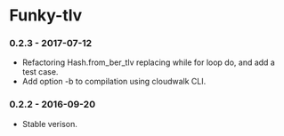 # Funky-tlv

### 0.2.3 - 2017-07-12

- Refactoring Hash.from_ber_tlv replacing while for loop do, and add a test case.
- Add option -b to compilation using cloudwalk CLI.

### 0.2.2 - 2016-09-20

- Stable verison.




